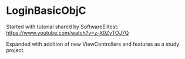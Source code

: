 # LoginBasicObjC

Started with tutorial shared by SoftwareElitest: https://www.youtube.com/watch?v=z-X0ZvTOJ7Q

Expanded with addition of new ViewControllers and features as a study project.
